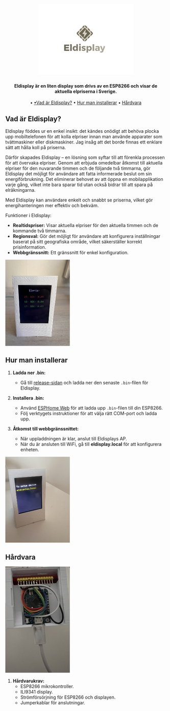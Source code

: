 <h1 align="center">
  <br>
  <a href="http://www.amitmerchant.com/electron-markdownify"><img src="https://github.com/PhPersson/eldisplay/blob/main/images/logo.png" alt="logo height="300" width="300"></a>
</h1>

<h4 align="center">Eldisplay är en liten display som drivs av en ESP8266 och visar de aktuella elpriserna i Sverige.</h4>
<p align="center">
   •
  <a href="#vad-ar-eldisplay">•Vad är Eldisplay?</a> •
  <a href="#hur-man-installera">Hur man installerar</a> •
  <a href="#hårdvara">Hårdvara</a>
</p>

## Vad är Eldisplay?

Eldisplay föddes ur en enkel insikt: det kändes onödigt att behöva plocka upp mobiltelefonen för att kolla elpriser innan man använde apparater som tvättmaskiner eller diskmaskiner. Jag insåg att det borde finnas ett enklare sätt att hålla koll på priserna.

Därför skapades Eldisplay – en lösning som syftar till att förenkla processen för att övervaka elpriser. Genom att erbjuda omedelbar åtkomst till aktuella elpriser för den nuvarande timmen och de följande två timmarna, gör Eldisplay det möjligt för användare att fatta informerade beslut om sin energiförbrukning. Det eliminerar behovet av att öppna en mobilapplikation varje gång, vilket inte bara sparar tid utan också bidrar till att spara på elräkningarna.

Med Eldisplay kan användare enkelt och snabbt se priserna, vilket gör energihanteringen mer effektiv och bekväm. 


Funktioner i Eldisplay:

* **Realtidspriser:** Visar aktuella elpriser för den aktuella timmen och de kommande två timmarna.
* **Regionsval:** Gör det möjligt för användare att konfigurera inställningar baserat på sitt geografiska område, vilket säkerställer korrekt prisinformation.
* **Webbgränssnitt:** Ett gränssnitt för enkel konfiguration.

<a href=""><img src="https://github.com/PhPersson/eldisplay/raw/main/images/eldisplay.jpeg" alt="" height="40%" width="40%"></a>

## Hur man installerar

1. **Ladda ner .bin:**
   - Gå till [release-sidan](https://github.com/PhPersson/eldisplay/releases) och ladda ner den senaste `.bin`-filen för Eldisplay.

2. **Installera .bin:**
   - Använd [ESPHome Web](https://web.esphome.io/) för att ladda upp `.bin`-filen till din ESP8266.
   - Följ verktygets instruktioner för att välja rätt COM-port och ladda upp.

3. **Åtkomst till webbgränssnittet:**
   - När uppladdningen är klar, anslut till Eldisplays AP.
   - När du är ansluten till WiFi, gå till __eldisplay.local__ för att konfigurera enheten.

<img src="https://github.com/PhPersson/eldisplay/blob/main/images/setup_error.jpeg" width=40% height=40% >

## Hårdvara
<a href=""><img src="https://github.com/PhPersson/eldisplay/raw/main/images/eldisplay_below.jpeg" alt="" height="40%" width="40%"></a>

1. **Hårdvarukrav:**
   - ESP8266 mikrokontroller.
   - ILI9341 display.
   - Strömförsörjning för ESP8266 och displayen.
   - Jumperkablar för anslutningar.

